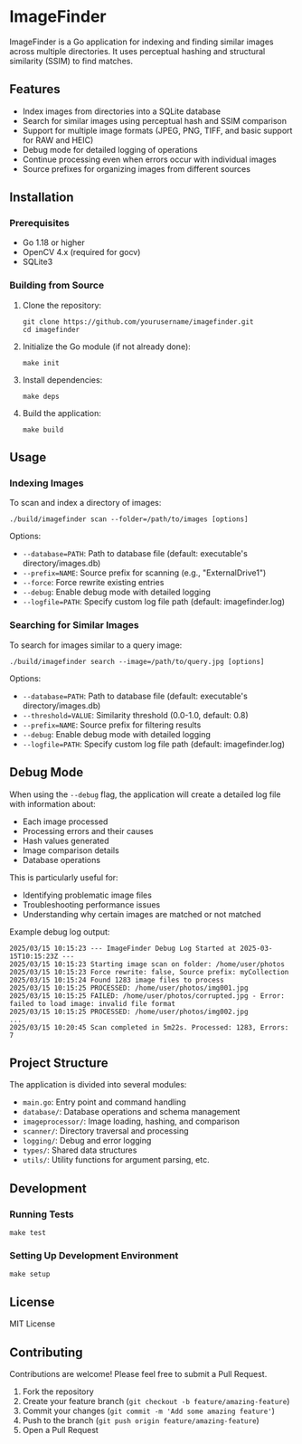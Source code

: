 # ImageFinder

ImageFinder is a Go application for indexing and finding similar images across multiple directories. It uses perceptual hashing and structural similarity (SSIM) to find matches.

## Features

* Index images from directories into a SQLite database
* Search for similar images using perceptual hash and SSIM comparison
* Support for multiple image formats (JPEG, PNG, TIFF, and basic support for RAW and HEIC)
* Debug mode for detailed logging of operations
* Continue processing even when errors occur with individual images
* Source prefixes for organizing images from different sources

## Installation

### Prerequisites

* Go 1.18 or higher
* OpenCV 4.x (required for gocv)
* SQLite3

### Building from Source

1. Clone the repository:
   ```
   git clone https://github.com/yourusername/imagefinder.git
   cd imagefinder
   ```
2. Initialize the Go module (if not already done):
   ```
   make init
   ```
3. Install dependencies:
   ```
   make deps
   ```
4. Build the application:
   ```
   make build
   ```

## Usage

### Indexing Images

To scan and index a directory of images:

```
./build/imagefinder scan --folder=/path/to/images [options]
```

Options:

* `--database=PATH`: Path to database file (default: executable's directory/images.db)
* `--prefix=NAME`: Source prefix for scanning (e.g., "ExternalDrive1")
* `--force`: Force rewrite existing entries
* `--debug`: Enable debug mode with detailed logging
* `--logfile=PATH`: Specify custom log file path (default: imagefinder.log)

### Searching for Similar Images

To search for images similar to a query image:

```
./build/imagefinder search --image=/path/to/query.jpg [options]
```

Options:

* `--database=PATH`: Path to database file (default: executable's directory/images.db)
* `--threshold=VALUE`: Similarity threshold (0.0-1.0, default: 0.8)
* `--prefix=NAME`: Source prefix for filtering results
* `--debug`: Enable debug mode with detailed logging
* `--logfile=PATH`: Specify custom log file path (default: imagefinder.log)

## Debug Mode

When using the `--debug` flag, the application will create a detailed log file with information about:

* Each image processed
* Processing errors and their causes
* Hash values generated
* Image comparison details
* Database operations

This is particularly useful for:

* Identifying problematic image files
* Troubleshooting performance issues
* Understanding why certain images are matched or not matched

Example debug log output:

```
2025/03/15 10:15:23 --- ImageFinder Debug Log Started at 2025-03-15T10:15:23Z ---
2025/03/15 10:15:23 Starting image scan on folder: /home/user/photos
2025/03/15 10:15:23 Force rewrite: false, Source prefix: myCollection
2025/03/15 10:15:24 Found 1283 image files to process
2025/03/15 10:15:25 PROCESSED: /home/user/photos/img001.jpg
2025/03/15 10:15:25 FAILED: /home/user/photos/corrupted.jpg - Error: failed to load image: invalid file format
2025/03/15 10:15:25 PROCESSED: /home/user/photos/img002.jpg
...
2025/03/15 10:20:45 Scan completed in 5m22s. Processed: 1283, Errors: 7
```

## Project Structure

The application is divided into several modules:

* `main.go`: Entry point and command handling
* `database/`: Database operations and schema management
* `imageprocessor/`: Image loading, hashing, and comparison
* `scanner/`: Directory traversal and processing
* `logging/`: Debug and error logging
* `types/`: Shared data structures
* `utils/`: Utility functions for argument parsing, etc.

## Development

### Running Tests

```
make test
```

### Setting Up Development Environment

```
make setup
```

## License

MIT License

## Contributing

Contributions are welcome! Please feel free to submit a Pull Request.

1. Fork the repository
2. Create your feature branch (`git checkout -b feature/amazing-feature`)
3. Commit your changes (`git commit -m 'Add some amazing feature'`)
4. Push to the branch (`git push origin feature/amazing-feature`)
5. Open a Pull Request
